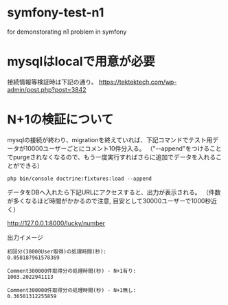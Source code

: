 # symfony-test-n1
for demonstorating n1 problem in symfony


# mysqlはlocalで用意が必要
接続情報等検証時は下記の通り。
https://tektektech.com/wp-admin/post.php?post=3842

# N+1の検証について

mysqlの接続が終わり、migrationを終えていれば、下記コマンドでテスト用データが10000ユーザーごとにコメント10件分入る。
（"--append"をつけることでpurgeされなくなるので、もう一度実行すればさらに追加でデータを入れることができる）
```
php bin/console doctrine:fixtures:load --append
```

データをDBへ入れたら下記URLにアクセスすると、出力が表示される。
（件数が多くなるほど時間がかかるので注意, 目安として30000ユーザーで1000秒近く）

http://127.0.0.1:8000/lucky/number

出力イメージ
```
初回分(30000User取得)の処理時間(秒):
0.058187961578369

Comment300000件取得分の処理時間(秒) - N+1有り:
1003.2022941113

Comment300000件取得分の処理時間(秒) - N+1無し:
0.36501312255859
```

